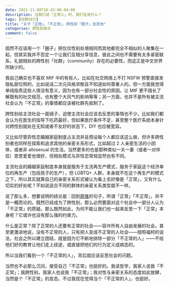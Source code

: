 ```yaml
---
date: 2021-11-08T16:43:00-04:00
description: 当我们说「正常人」时，我们在说什么？
tags: [社群动力]
title: "关于「正常」、「不正常」、跨性别「圈子」及其他"
categories: 跨性别相关
comment: false
---
```


固然不应该用一个「圈子」把仅仅性别处境相同而其他都完全不相似的人聚集在一起，但其实我并不否定一个让我们互相分享信息，彼此之间也不需要有太多紧密联系，礼貌相处的跨性别「社群」（community）存在的必要性，而这正是中文世界所缺少的。

我自己确实也不喜欢 MtF 中的有些人，比如在社交网络上不打 NSFW 预警直接发隐私部位照的，比如说话二次元风格浓郁且不知道如何尊重人的。但一方面我觉得单纯指责这些人很没有意义，因为也有一部分社会性的原因，让 MtF 更不擅长了解既有的社交规范，也有整个大风气的影响等等；另一方面，也并不是所有被主流社会认为「不正常」的事情都应该被社群先抵制了。

跨性别给主流社会一面镜子，迫使主流社会应该去反思的事情也不少。比如我们都会认为在医生的指导下吃药最好，但如果医疗条件不足，甚至整个医疗系统本身针对跨性别就处在无知或者不友好的状态下，DIY 也应被宽容。

又比如尽管异性恋婚姻家庭制度占主流并且预设每个人都应该这么做，但许多跨性别者也同样在探索和追求其他的亲密关系形式，比如超过 2 人亲密生活的小团体，或者非 allosexual 的生活。当然更多的也是那种类似一夫一妻（或者一对伴侣）恩恩爱爱也很好，但相处模式与异性恋常规显然也有不同。

主流社会的婚姻家庭制度本身就是服务于主流再生产模式，服务于家庭这个经济单位的再生产（包括孩子的生产），但 LGBTQ+ 人群，本身就不在这个再生产的模式之下，所以其实就算自己的亲密关系形式被认为看上去好像是「正常」，又有什么切实的好处呢？不如说适合不同的群体的亲密关系类型就不一样。

说了那么多，想要说明的结论是：回到[原推](https://twitter.com/luolingqwq/status/1457362256539238409)的句子，所谓「正常」「不正常」，并不是一概而论的。既然已经成为了跨性别，那么必然要面对这个社会中一部分人认为「不正常」的质疑。那么既然如此，为何不能让我们也一起来反思一下「正常」本身呢？它或许也没有那么强的约束力。

什么是正常？除了正常的人还要有正常的社会——容许所有人自由发展的社会。甚至更激进地说，没有不正常的人，只有把人变成不正常的人社会——按照福柯的说法，社会之所以建立团结，就是因为它不断地排除一部分「不正常的人」——不给他们好的教育让他们走上歧途，或直接把他们的行为定义成病态的。

所以当我们看到一个「不正常的人」，背后就应该反思社会的问题。

当然也不必那么沉闷，接受自己「不正常」也挺好的。我读哲学，我家人说我「不正常」；我跨性别，我家人也说我「不正常」；我对性与亲密关系的态度如此放肆，当然是个「不正常」的变态。不过我现在觉得当个「不正常的人」，也挺好。
